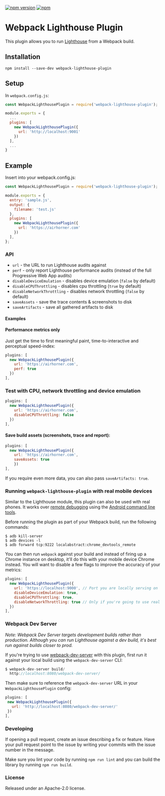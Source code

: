 [![npm version](https://badge.fury.io/js/webpack-lighthouse-plugin.svg)](https://badge.fury.io/js/webpack-lighthouse-plugin)
[![npm](https://img.shields.io/npm/dm/webpack-lighthouse-plugin.svg)]()
# Webpack Lighthouse Plugin

This plugin allows you to run [Lighthouse](https://github.com/googlechrome/lighthouse) from a Webpack build.

## Installation

`npm install --save-dev webpack-lighthouse-plugin`

## Setup

In `webpack.config.js`:

```js
const WebpackLighthousePlugin = require('webpack-lighthouse-plugin');

module.exports = {
  ...
  plugins: [
    new WebpackLighthousePlugin({
      url: 'http://localhost:9001'
    })
  ],
  ...
}
```

## Example

Insert into your webpack.config.js:

```js
const WebpackLighthousePlugin = require('webpack-lighthouse-plugin');

module.exports = {
  entry: 'sample.js',
  output: {
    filename: 'test.js'
  },
  plugins: [
    new WebpackLighthousePlugin({
      url: 'https://airhorner.com'
    })
  ],
};
```


### API
* `url` - the URL to run Lighthouse audits against
* `perf` - only report Lighthouse performance audits (instead of the full Progressive Web App audits)
* `disableDeviceEmulation` - disables device emulation (`false` by default)
* `disableCPUThrottling` - disables cpu throttling (`true` by default)
* `disableNetworkThrottling` - disables network throttling (`false` by default)
* `saveAssets` - save the trace contents & screenshots to disk   
* `saveArtifacts` - save all gathered artifacts to disk 

#### Examples

#### Performance metrics only

Just get the time to first meaningful paint, time-to-interactive and perceptual speed-index:

```js
plugins: [
  new WebpackLighthousePlugin({
    url: 'https://airhorner.com',
    perf: true
  })
],
```

### Test with CPU, network throttling and device emulation

```js
plugins: [
  new WebpackLighthousePlugin({
    url: 'https://airhorner.com',
    disableCPUThrottling: false
  })
],
```

#### Save build assets (screenshots, trace and report):

```js
plugins: [
  new WebpackLighthousePlugin({
    url: 'https://airhorner.com',
    saveAssets: true
    })
],
```

If you require even more data, you can also pass `saveArtifacts: true`.

### Running `webpack-lighthouse-plugin` with real mobile devices

Similar to the Lighthouse module, this plugin can also be used with real phones. It works over [remote debugging](https://github.com/GoogleChrome/lighthouse#lighthouse-w-mobile-devices)
using the [Android command line tools](http://developer.android.com/sdk/index.html#download).

Before running the plugin as part of your Webpack build, run the following commands:

```
$ adb kill-server
$ adb devices -l
$ adb forward tcp:9222 localabstract:chrome_devtools_remote
``` 

You can then run `webpack` against your build and instead of firing up a Chrome instance on desktop, it'll do this with
your mobile device Chrome instead. You will want to disable a few flags to improve the accuracy of your metrics:

```js
plugins: [
  new WebpackLighthousePlugin({
    url: 'https://localhost:9000', // Port you are locally serving on
    disableDeviceEmulation: true,
    disableCPUThrottling: true,
    disableNetworkThrottling: true // Only if you're going to use real 3G
  })
],
```

### Webpack Dev Server

*Note: Webpack Dev Server targets development builds rather than production. Although
you can run Lighthouse against a dev build, it's best run against builds closer to prod.*

If you're trying to use [webpack-dev-server](https://webpack.js.org/configuration/dev-server/) with
this plugin, first run it against your local build using the `webpack-dev-server` CLI:

```js
$ webpack-dev-server build/
  http://localhost:8080/webpack-dev-server/
 ```

Then make sure to reference the `webpack-dev-server` URL in your `WebpackLighthousePlugin` config:

 ```js
plugins: [
  new WebpackLighthousePlugin({
    url: 'http://localhost:8080/webpack-dev-server/'
  })
],
 ```

### Developing

If opening a pull request, create an issue describing a fix or feature. Have your pull request point to 
the issue by writing your commits with the issue number in the message.

Make sure you lint your code by running `npm run lint` and you can build the library by running 
`npm run build`.

### License

Released under an Apache-2.0 license.